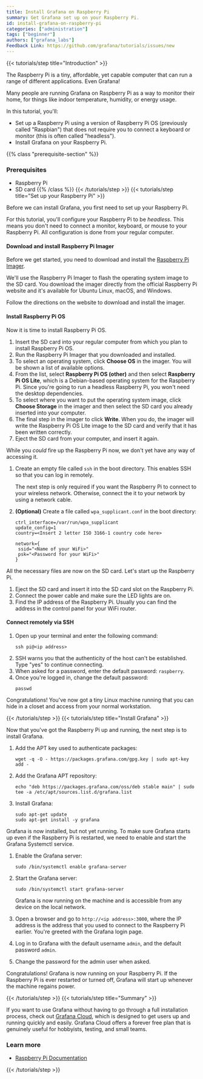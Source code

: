 ```yaml
---
title: Install Grafana on Raspberry Pi
summary: Get Grafana set up on your Raspberry Pi.
id: install-grafana-on-raspberry-pi
categories: ["administration"]
tags: ["beginner"]
authors: ["grafana_labs"]
Feedback Link: https://github.com/grafana/tutorials/issues/new
---
```


{{< tutorials/step title="Introduction" >}}

The Raspberry Pi is a tiny, affordable, yet capable computer that can run a range of different applications. Even Grafana!

Many people are running Grafana on Raspberry Pi as a way to monitor their home, for things like indoor temperature, humidity, or energy usage.

In this tutorial, you'll:

- Set up a Raspberry Pi using a version of Raspberry Pi OS (previously called "Raspbian") that does not require you to connect a keyboard or monitor (this is often called "headless").
- Install Grafana on your Raspberry Pi.

{{% class "prerequisite-section" %}}
### Prerequisites

- Raspberry Pi
- SD card
{{% /class %}}
{{< /tutorials/step >}}
{{< tutorials/step title="Set up your Raspberry Pi" >}}

Before we can install Grafana, you first need to set up your Raspberry Pi.

For this tutorial, you'll configure your Raspberry Pi to be _headless_. This means you don't need to connect a monitor, keyboard, or mouse to your Raspberry Pi. All configuration is done from your regular computer.

#### Download and install Raspberry Pi Imager

Before we get started, you need to download and install the [Raspberry Pi Imager](https://www.raspberrypi.org/software/).

We'll use the Raspberry Pi Imager to flash the operating system image to the SD card. You download the imager directly from the official Raspberry Pi website and it's available for Ubuntu Linux, macOS, and Windows.

Follow the directions on the website to download and install the imager.

#### Install Raspberry Pi OS

Now it is time to install Raspberry Pi OS.

1. Insert the SD card into your regular computer from which you plan to install Raspberry Pi OS.
1. Run the Raspberry Pi Imager that you downloaded and installed.
1. To select an operating system, click **Choose OS** in the imager. You will be shown a list of available options.
1. From the list, select **Raspberry Pi OS (other)** and then select **Raspberry Pi OS Lite**, which is a Debian-based operating system for the Raspberry Pi. Since you're going to run a headless Raspberry Pi, you won't need the desktop dependencies.
1. To select where you want to put the operating system image, click **Choose Storage** in the imager and then select the SD card you already inserted into your computer.
1. The final step in the imager to click **Write**. When you do, the imager will write the Raspberry Pi OS Lite image to the SD card and verify that it has been written correctly.
1. Eject the SD card from your computer, and insert it again.

While you _could_ fire up the Raspberry Pi now, we don't yet have any way of accessing it.

1. Create an empty file called `ssh` in the boot directory. This enables SSH so that you can log in remotely.

   The next step is only required if you want the Raspberry Pi to connect to your wireless network. Otherwise, connect the it to your network by using a network cable.

1. **(Optional)** Create a file called `wpa_supplicant.conf` in the boot directory:

   ```
   ctrl_interface=/var/run/wpa_supplicant
   update_config=1
   country=<Insert 2 letter ISO 3166-1 country code here>

   network={
    ssid="<Name of your WiFi>"
    psk="<Password for your WiFi>"
   }
   ```

All the necessary files are now on the SD card. Let's start up the Raspberry Pi.

1. Eject the SD card and insert it into the SD card slot on the Raspberry Pi.
1. Connect the power cable and make sure the LED lights are on.
1. Find the IP address of the Raspberry Pi. Usually you can find the address in the control panel for your WiFi router.

#### Connect remotely via SSH

1. Open up your terminal and enter the following command:
   ```
   ssh pi@<ip address>
   ```
1. SSH warns you that the authenticity of the host can't be established. Type "yes" to continue connecting.
1. When asked for a password, enter the default password: `raspberry`.
1. Once you're logged in, change the default password:
   ```
   passwd
   ```

Congratulations! You've now got a tiny Linux machine running that you can hide in a closet and access from your normal workstation.

{{< /tutorials/step >}}
{{< tutorials/step title="Install Grafana" >}}

Now that you've got the Raspberry Pi up and running, the next step is to install Grafana.

1. Add the APT key used to authenticate packages:
   ```
   wget -q -O - https://packages.grafana.com/gpg.key | sudo apt-key add -
   ```

1. Add the Grafana APT repository:
   ```
   echo "deb https://packages.grafana.com/oss/deb stable main" | sudo tee -a /etc/apt/sources.list.d/grafana.list
   ```

1. Install Grafana:
   ```
   sudo apt-get update
   sudo apt-get install -y grafana
   ```

Grafana is now installed, but not yet running. To make sure Grafana starts up even if the Raspberry Pi is restarted, we need to enable and start the Grafana Systemctl service.

1. Enable the Grafana server:
   ```
   sudo /bin/systemctl enable grafana-server
   ```

1. Start the Grafana server:
   ```
   sudo /bin/systemctl start grafana-server
   ```
   Grafana is now running on the machine and is accessible from any device on the local network.

1. Open a browser and go to `http://<ip address>:3000`, where the IP address is the address that you used to connect to the Raspberry Pi earlier. You're greeted with the Grafana login page.
1. Log in to Grafana with the default username `admin`, and the default password `admin`.
1. Change the password for the admin user when asked.

Congratulations! Grafana is now running on your Raspberry Pi. If the Raspberry Pi is ever restarted or turned off, Grafana will start up whenever the machine regains power.

{{< /tutorials/step >}}
{{< tutorials/step title="Summary" >}}

If you want to use Grafana without having to go through a full installation process, check out [Grafana Cloud](https://grafana.com/products/cloud/), which is designed to get users up and running quickly and easily. Grafana Cloud offers a forever free plan that is genuinely useful for hobbyists, testing, and small teams.

### Learn more

- [Raspberry Pi Documentation](https://www.raspberrypi.org/documentation/)


{{< /tutorials/step >}}
